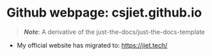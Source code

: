 # Github webpage: csjiet.github.io 

> ***Note***: A derivative of the just-the-docs/just-the-docs-template

- My official website has migrated to: https://jiet.tech/
